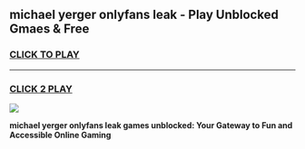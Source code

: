 
## michael yerger onlyfans leak - Play Unblocked Gmaes & Free
<h3>
<a href="https://premium.freeplayer.one?title=michael_yerger_onlyfans_leak&ref=19F">CLICK TO PLAY</a></h3>
<hr>

<h3>
<a href="https://premium.freeplayer.one?title=michael_yerger_onlyfans_leak&ref=19F">CLICK 2 PLAY</a>
  
</h3>

<a href="https://premium.freeplayer.one?title=michael_yerger_onlyfans_leak&ref=19F/"><img src="https://clearcache.store/games.png"></a>


**michael yerger onlyfans leak games unblocked: Your Gateway to Fun and Accessible Online Gaming**

